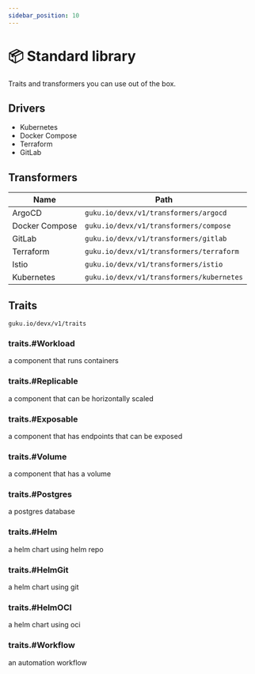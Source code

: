 ```yaml
---
sidebar_position: 10
---
```


# 📦 Standard library

Traits and transformers you can use out of the box.

## Drivers

+ Kubernetes
+ Docker Compose
+ Terraform
+ GitLab

## Transformers
|Name|Path|
|-|-|
| ArgoCD    | `guku.io/devx/v1/transformers/argocd` |
| Docker Compose | `guku.io/devx/v1/transformers/compose` |
| GitLab | `guku.io/devx/v1/transformers/gitlab` |
| Terraform | `guku.io/devx/v1/transformers/terraform` |
| Istio | `guku.io/devx/v1/transformers/istio` |
| Kubernetes | `guku.io/devx/v1/transformers/kubernetes` |

## Traits 
`guku.io/devx/v1/traits`

### traits.#Workload        
a component that runs containers 
### traits.#Replicable      
a component that can be horizontally scaled 
### traits.#Exposable       
a component that has endpoints that can be exposed 
### traits.#Volume  
a component that has a volume 
### traits.#Postgres        
a postgres database 
### traits.#Helm    
a helm chart using helm repo 
### traits.#HelmGit 
a helm chart using git 
### traits.#HelmOCI 
a helm chart using oci 
### traits.#Workflow        
an automation workflow 